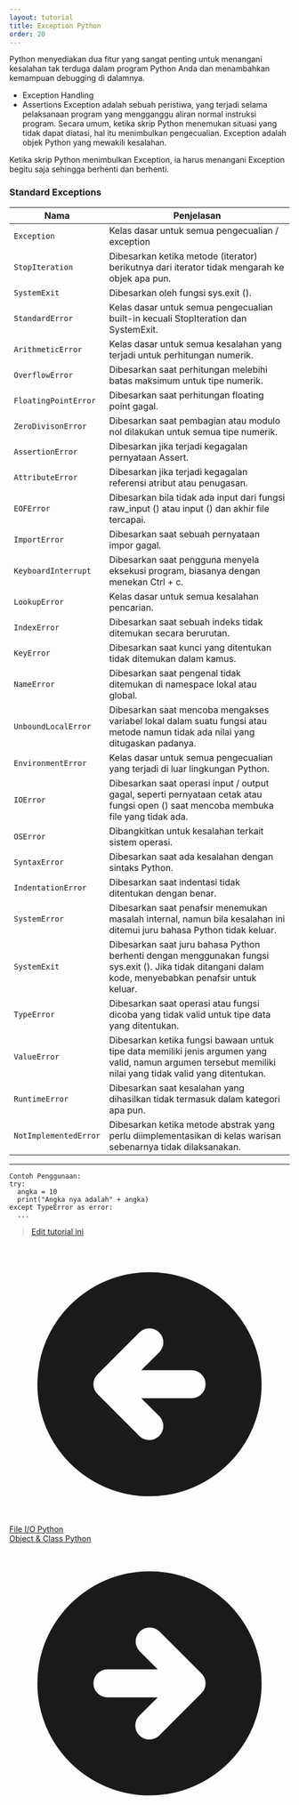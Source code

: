 ```yaml
---
layout: tutorial
title: Exception Python
order: 20
---
```


Python menyediakan dua fitur yang sangat penting untuk menangani kesalahan tak terduga dalam program Python Anda dan menambahkan kemampuan debugging di dalamnya.

- Exception Handling
- Assertions
  Exception adalah sebuah peristiwa, yang terjadi selama pelaksanaan program yang mengganggu aliran normal instruksi program. Secara umum, ketika skrip Python menemukan situasi yang tidak dapat diatasi, hal itu menimbulkan pengecualian. Exception adalah objek Python yang mewakili kesalahan.

Ketika skrip Python menimbulkan Exception, ia harus menangani Exception begitu saja sehingga berhenti dan berhenti.

### Standard Exceptions

| Nama                  | Penjelasan                                                                                                                                                 |
| --------------------- | ---------------------------------------------------------------------------------------------------------------------------------------------------------- |
| `Exception`           | Kelas dasar untuk semua pengecualian / exception                                                                                                           |
| `StopIteration `      | Dibesarkan ketika metode (iterator) berikutnya dari iterator tidak mengarah ke objek apa pun.                                                              |
| `SystemExit `         | Dibesarkan oleh fungsi sys.exit ().                                                                                                                        |
| `StandardError `      | Kelas dasar untuk semua pengecualian built-in kecuali StopIteration dan SystemExit.                                                                        |
| `ArithmeticError `    | Kelas dasar untuk semua kesalahan yang terjadi untuk perhitungan numerik.                                                                                  |
| `OverflowError `      | Dibesarkan saat perhitungan melebihi batas maksimum untuk tipe numerik.                                                                                    |
| `FloatingPointError`  | Dibesarkan saat perhitungan floating point gagal.                                                                                                          |
| `ZeroDivisonError `   | Dibesarkan saat pembagian atau modulo nol dilakukan untuk semua tipe numerik.                                                                              |
| `AssertionError`      | Dibesarkan jika terjadi kegagalan pernyataan Assert.                                                                                                       |
| `AttributeError`      | Dibesarkan jika terjadi kegagalan referensi atribut atau penugasan.                                                                                        |
| `EOFError`            | Dibesarkan bila tidak ada input dari fungsi raw_input () atau input () dan akhir file tercapai.                                                            |
| `ImportError `        | Dibesarkan saat sebuah pernyataan impor gagal.                                                                                                             |
| `KeyboardInterrupt `  | Dibesarkan saat pengguna menyela eksekusi program, biasanya dengan menekan Ctrl + c.                                                                       |
| `LookupError`         | Kelas dasar untuk semua kesalahan pencarian.                                                                                                               |
| `IndexError `         | Dibesarkan saat sebuah indeks tidak ditemukan secara berurutan.                                                                                            |
| `KeyError `           | Dibesarkan saat kunci yang ditentukan tidak ditemukan dalam kamus.                                                                                         |
| `NameError`           | Dibesarkan saat pengenal tidak ditemukan di namespace lokal atau global.                                                                                   |
| `UnboundLocalError`   | Dibesarkan saat mencoba mengakses variabel lokal dalam suatu fungsi atau metode namun tidak ada nilai yang ditugaskan padanya.                             |
| `EnvironmentError`    | Kelas dasar untuk semua pengecualian yang terjadi di luar lingkungan Python.                                                                               |
| `IOError`             | Dibesarkan saat operasi input / output gagal, seperti pernyataan cetak atau fungsi open () saat mencoba membuka file yang tidak ada.                       |
| `OSError`             | Dibangkitkan untuk kesalahan terkait sistem operasi.                                                                                                       |
| `SyntaxError`         | Dibesarkan saat ada kesalahan dengan sintaks Python.                                                                                                       |
| `IndentationError`    | Dibesarkan saat indentasi tidak ditentukan dengan benar.                                                                                                   |
| `SystemError`         | Dibesarkan saat penafsir menemukan masalah internal, namun bila kesalahan ini ditemui juru bahasa Python tidak keluar.                                     |
| `SystemExit `         | Dibesarkan saat juru bahasa Python berhenti dengan menggunakan fungsi sys.exit (). Jika tidak ditangani dalam kode, menyebabkan penafsir untuk keluar.     |
| `TypeError`           | Dibesarkan saat operasi atau fungsi dicoba yang tidak valid untuk tipe data yang ditentukan.                                                               |
| `ValueError`          | Dibesarkan ketika fungsi bawaan untuk tipe data memiliki jenis argumen yang valid, namun argumen tersebut memiliki nilai yang tidak valid yang ditentukan. |
| `RuntimeError`        | Dibesarkan saat kesalahan yang dihasilkan tidak termasuk dalam kategori apa pun.                                                                           |
| `NotImplementedError` | Dibesarkan ketika metode abstrak yang perlu diimplementasikan di kelas warisan sebenarnya tidak dilaksanakan.                                              |

---

```
Contoh Penggunaan:
try:
  angka = 10
  print("Angka nya adalah" + angka)
except TypeError as error:
  ...
```

> [Edit tutorial ini](https://github.com/belajarpythoncom/belajarpython.com/blob/master/docs/tutorial/exception-python.md)

<div class="mt-8 inline justify-between gap-x-4 md:flex">
  <div class="flex justify-center mb-4 md:mb-0">
    <a href="/tutorial/file-io-python" class="text-primary-300 hover:text-primary-300 order-2 flex h-12 items-center rounded-full bg-blue-500 bg-opacity-20 px-8 text-base hover:no-underline md:order-1">
      <svg xmlns="http://www.w3.org/2000/svg" class="mr-1 h-5 w-5" viewBox="0 0 20 20" fill="currentColor">
        <path fill-rule="evenodd" d="M10 18a8 8 0 100-16 8 8 0 000 16zm.707-10.293a1 1 0 00-1.414-1.414l-3 3a1 1 0 000 1.414l3 3a1 1 0 001.414-1.414L9.414 11H13a1 1 0 100-2H9.414l1.293-1.293z" clip-rule="evenodd" />
      </svg>
      <span class="-mt-0.5">File I/O Python</span>
    </a>
  </div>
  <div class="order-1 flex justify-center">
    <a href="/tutorial/object-class-python" class="order-1 flex h-12 items-center rounded-full bg-gradient-to-l from-yellow-500 to-yellow-400 px-8 text-base text-black shadow-xl hover:text-black hover:no-underline hover:shadow md:order-2">
      <span class="-mt-0.5">Object &amp; Class Python</span>
      <svg xmlns="http://www.w3.org/2000/svg" class="ml-1 h-5 w-5" viewBox="0 0 20 20" fill="currentColor">
        <path fill-rule="evenodd" d="M10 18a8 8 0 100-16 8 8 0 000 16zm3.707-8.707l-3-3a1 1 0 00-1.414 1.414L10.586 9H7a1 1 0 100 2h3.586l-1.293 1.293a1 1 0 101.414 1.414l3-3a1 1 0 000-1.414z" clip-rule="evenodd" />
      </svg>
    </a>
  </div>
</div>
